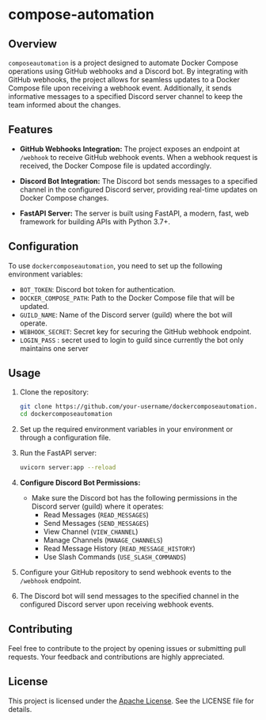 # compose-automation

## Overview

`composeautomation` is a project designed to automate Docker Compose operations using GitHub webhooks and a Discord bot. By integrating with GitHub webhooks, the project allows for seamless updates to a Docker Compose file upon receiving a webhook event. Additionally, it sends informative messages to a specified Discord server channel to keep the team informed about the changes.

## Features

- **GitHub Webhooks Integration:** The project exposes an endpoint at `/webhook` to receive GitHub webhook events. When a webhook request is received, the Docker Compose file is updated accordingly.

- **Discord Bot Integration:** The Discord bot sends messages to a specified channel in the configured Discord server, providing real-time updates on Docker Compose changes.

- **FastAPI Server:** The server is built using FastAPI, a modern, fast, web framework for building APIs with Python 3.7+.

## Configuration

To use `dockercomposeautomation`, you need to set up the following environment variables:

- `BOT_TOKEN`: Discord bot token for authentication.
- `DOCKER_COMPOSE_PATH`: Path to the Docker Compose file that will be updated.
- `GUILD_NAME`: Name of the Discord server (guild) where the bot will operate.
- `WEBHOOK_SECRET`: Secret key for securing the GitHub webhook endpoint.
- `LOGIN_PASS` : secret used to login to guild since currently the bot only maintains one server

## Usage

1. Clone the repository:

    ```bash
    git clone https://github.com/your-username/dockercomposeautomation.git
    cd dockercomposeautomation
    ```

2. Set up the required environment variables in your environment or through a configuration file.

3. Run the FastAPI server:

    ```bash
    uvicorn server:app --reload
    ```

4. **Configure Discord Bot Permissions:**
   - Make sure the Discord bot has the following permissions in the Discord server (guild) where it operates:
      - Read Messages (`READ_MESSAGES`)
      - Send Messages (`SEND_MESSAGES`)
      - View Channel (`VIEW_CHANNEL`)
      - Manage Channels (`MANAGE_CHANNELS`)
      - Read Message History (`READ_MESSAGE_HISTORY`)
      - Use Slash Commands (`USE_SLASH_COMMANDS`)

5. Configure your GitHub repository to send webhook events to the `/webhook` endpoint.

6. The Discord bot will send messages to the specified channel in the configured Discord server upon receiving webhook events.

## Contributing

Feel free to contribute to the project by opening issues or submitting pull requests. Your feedback and contributions are highly appreciated.

## License

This project is licensed under the [Apache License](LICENSE). See the LICENSE file for details.
